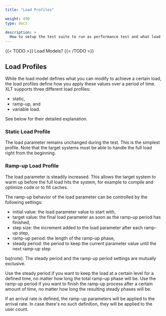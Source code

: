 ```yaml
---
title: "Load Profiles"

weight: 490
type: docs

description: >
  How to setup the test suite to run as performance test and what load profiles are supported.
---
```


{{< TODO >}}
Load Models?
{{< /TODO >}}

## Load Profiles

While the load model defines what you can modify to achieve a certain load, the load profiles define how you apply these values over a period of time. XLT supports three different load profiles:

- static,
- ramp-up, and
- variable load.

See below for their detailed explanation.

### Static Load Profile

The load parameter remains unchanged during the test. This is the simplest profile. Note that the target systems must be able to handle the full load right from the beginning.

### Ramp-up Load Profile

The load parameter is steadily increased. This allows the target system to warm up before the full load hits the system, for example to compile and optimize code or to fill caches.

The ramp-up behavior of the load parameter can be controlled by the following settings:

- initial value: the load parameter value to start with,
- target value: the final load parameter as soon as the ramp-up period has finished,
- step size: the increment added to the load parameter after each ramp-up step,
- ramp-up period: the length of the ramp-up phase,
- steady period: the period to keep the current parameter value until the next ramp-up step

bq(note). The steady period and the ramp-up period settings are mutually exclusive.

Use the steady period if you want to keep the load at a certain level for a defined time, no matter how long the total ramp-up phase will be. Use the ramp-up period if you want to finish the ramp-up process after a certain amount of time, no matter how long the resulting steady phases will be.

If an arrival rate is defined, the ramp-up parameters will be applied to the arrival rate. In case there's no such definition, they will be applied to the user count.
